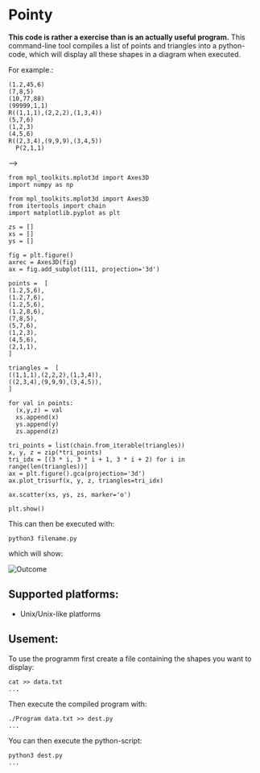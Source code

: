 # Pointy
**This code is rather a exercise than is an actually useful program.**
This command-line tool compiles a list of points and triangles into a python-code, 
which will display all these shapes in a diagram when executed.

For example.:
~~~~
(1.2,45,6)
(7,8,5)
(10,77,88)
(99999,1,1)
R((1,1,1),(2,2,2),(1,3,4))
(5,7,6)
(1,2,3)
(4,5,6)
R((2,3,4),(9,9,9),(3,4,5))
  P(2,1,1)
~~~~

--> 
~~~~
from mpl_toolkits.mplot3d import Axes3D
import numpy as np

from mpl_toolkits.mplot3d import Axes3D 
from itertools import chain 
import matplotlib.pyplot as plt

zs = []
xs = []
ys = []

fig = plt.figure()
axrec = Axes3D(fig)
ax = fig.add_subplot(111, projection='3d')

points =  [
(1.2,5,6),
(1.2,7,6),
(1.2,5,6),
(1.2,8,6),
(7,8,5),
(5,7,6),
(1,2,3),
(4,5,6),
(2,1,1),
]

triangles =  [
((1,1,1),(2,2,2),(1,3,4)),
((2,3,4),(9,9,9),(3,4,5)),
]

for val in points:
  (x,y,z) = val
  xs.append(x)
  ys.append(y)
  zs.append(z)

tri_points = list(chain.from_iterable(triangles))
x, y, z = zip(*tri_points)
tri_idx = [(3 * i, 3 * i + 1, 3 * i + 2) for i in range(len(triangles))]
ax = plt.figure().gca(projection='3d')
ax.plot_trisurf(x, y, z, triangles=tri_idx)

ax.scatter(xs, ys, zs, marker='o')

plt.show()

~~~~

This can then be executed with:
~~~~
python3 filename.py
~~~~

which will show:

![Outcome](https://serving.photos.photobox.com/25541494cc4bccdebb50a027258628d3a3585a7bd38bb6f81111106457e570efe63ab2e6.jpg)

## **Supported platforms:**

* Unix/Unix-like platforms

## **Usement:**

To use the programm first create a file containing the shapes you want to display:

~~~~
cat >> data.txt
...
~~~~

Then execute the compiled program with:

~~~~
./Program data.txt >> dest.py
...
~~~~

You can then execute the python-script:

~~~~
python3 dest.py
...
~~~~
